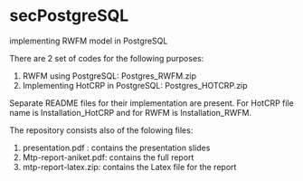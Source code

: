 # secPostgreSQL
implementing RWFM model in PostgreSQL

There are 2 set of codes for the following purposes:
1. RWFM using PostgreSQL: Postgres_RWFM.zip 
2. Implementing HotCRP in PostgreSQL: Postgres_HOTCRP.zip

Separate README files for their implementation are present. For HotCRP file name is Installation_HotCRP and for RWFM is Installation_RWFM.

The repository consists also of the folowing files:
1. presentation.pdf : contains the presentation slides
2. Mtp-report-aniket.pdf: contains the full report
3. mtp-report-latex.zip: contains the Latex file for the report
